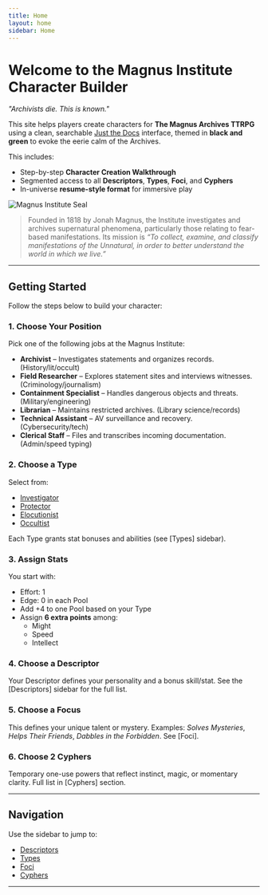 ```yaml
---
title: Home
layout: home
sidebar: Home
---
```


# Welcome to the Magnus Institute Character Builder

_"Archivists die. This is known."_

This site helps players create characters for **The Magnus Archives TTRPG** using a clean, searchable [Just the Docs] interface, themed in **black and green** to evoke the eerie calm of the Archives.

This includes:

- Step-by-step **Character Creation Walkthrough**
- Segmented access to all **Descriptors**, **Types**, **Foci**, and **Cyphers**
- In-universe **resume-style format** for immersive play

![Magnus Institute Seal](assets/images/magnus-seal.png)

> Founded in 1818 by Jonah Magnus, the Institute investigates and archives supernatural phenomena, particularly those relating to fear-based manifestations. Its mission is _“To collect, examine, and classify manifestations of the Unnatural, in order to better understand the world in which we live.”_

---

## Getting Started

Follow the steps below to build your character:

### 1. Choose Your Position

Pick one of the following jobs at the Magnus Institute:

- **Archivist** – Investigates statements and organizes records. (History/lit/occult)
- **Field Researcher** – Explores statement sites and interviews witnesses. (Criminology/journalism)
- **Containment Specialist** – Handles dangerous objects and threats. (Military/engineering)
- **Librarian** – Maintains restricted archives. (Library science/records)
- **Technical Assistant** – AV surveillance and recovery. (Cybersecurity/tech)
- **Clerical Staff** – Files and transcribes incoming documentation. (Admin/speed typing)

### 2. Choose a Type

Select from:
- [Investigator](/types/#investigator)
- [Protector](/types/#protector)
- [Elocutionist](/types/#elocutionist)
- [Occultist](/types/#occultist)

Each Type grants stat bonuses and abilities (see [Types] sidebar).

### 3. Assign Stats

You start with:
- Effort: 1
- Edge: 0 in each Pool
- Add +4 to one Pool based on your Type
- Assign **6 extra points** among:
  - Might
  - Speed
  - Intellect

### 4. Choose a Descriptor

Your Descriptor defines your personality and a bonus skill/stat. See the [Descriptors] sidebar for the full list.

### 5. Choose a Focus

This defines your unique talent or mystery. Examples: _Solves Mysteries_, _Helps Their Friends_, _Dabbles in the Forbidden_. See [Foci].

### 6. Choose 2 Cyphers

Temporary one-use powers that reflect instinct, magic, or momentary clarity. Full list in [Cyphers] section.

---

## Navigation

Use the sidebar to jump to:

- [Descriptors](/descriptors)
- [Types](/types)
- [Foci](/foci)
- [Cyphers](/cyphers)

---

[Just the Docs]: https://just-the-docs.github.io/just-the-docs/
